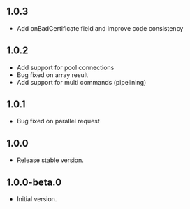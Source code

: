 ## 1.0.3

- Add onBadCertificate field and improve code consistency

## 1.0.2

- Add support for pool connections
- Bug fixed on array result
- Add support for multi commands (pipelining)

## 1.0.1

- Bug fixed on parallel request

## 1.0.0

- Release stable version.

## 1.0.0-beta.0

- Initial version.
